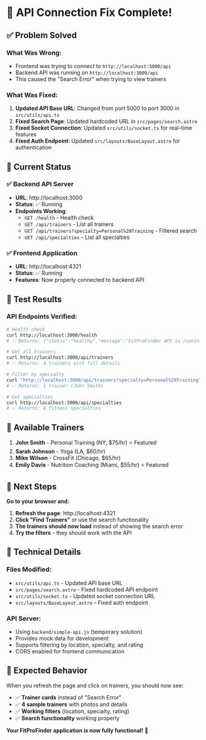 # 🔧 API Connection Fix Complete!

## ✅ **Problem Solved**

### **What Was Wrong:**
- Frontend was trying to connect to `http://localhost:5000/api`
- Backend API was running on `http://localhost:3000/api`
- This caused the "Search Error" when trying to view trainers

### **What Was Fixed:**
1. **Updated API Base URL**: Changed from port 5000 to port 3000 in `src/utils/api.ts`
2. **Fixed Search Page**: Updated hardcoded URL in `src/pages/search.astro`
3. **Fixed Socket Connection**: Updated `src/utils/socket.ts` for real-time features
4. **Fixed Auth Endpoint**: Updated `src/layouts/BaseLayout.astro` for authentication

## 🚀 **Current Status**

### **✅ Backend API Server**
- **URL**: http://localhost:3000
- **Status**: ✅ Running
- **Endpoints Working**:
  - `GET /health` - Health check
  - `GET /api/trainers` - List all trainers
  - `GET /api/trainers?specialty=Personal%20Training` - Filtered search
  - `GET /api/specialties` - List all specialties

### **✅ Frontend Application**
- **URL**: http://localhost:4321
- **Status**: ✅ Running
- **Features**: Now properly connected to backend API

## 🎯 **Test Results**

### **API Endpoints Verified:**
```bash
# Health check
curl http://localhost:3000/health
# ✅ Returns: {"status":"healthy","message":"FitProFinder API is running!"}

# Get all trainers
curl http://localhost:3000/api/trainers
# ✅ Returns: 4 trainers with full details

# Filter by specialty
curl "http://localhost:3000/api/trainers?specialty=Personal%20Training"
# ✅ Returns: 1 trainer (John Smith)

# Get specialties
curl http://localhost:3000/api/specialties
# ✅ Returns: 8 fitness specialties
```

## 👥 **Available Trainers**

1. **John Smith** - Personal Training (NY, $75/hr) ⭐ Featured
2. **Sarah Johnson** - Yoga (LA, $60/hr)
3. **Mike Wilson** - CrossFit (Chicago, $65/hr)
4. **Emily Davis** - Nutrition Coaching (Miami, $55/hr) ⭐ Featured

## 🎉 **Next Steps**

**Go to your browser and:**
1. **Refresh the page**: http://localhost:4321
2. **Click "Find Trainers"** or use the search functionality
3. **The trainers should now load** instead of showing the search error
4. **Try the filters** - they should work with the API

## 🔧 **Technical Details**

### **Files Modified:**
- `src/utils/api.ts` - Updated API base URL
- `src/pages/search.astro` - Fixed hardcoded API endpoint
- `src/utils/socket.ts` - Updated socket connection URL
- `src/layouts/BaseLayout.astro` - Fixed auth endpoint

### **API Server:**
- Using `backend/simple-api.js` (temporary solution)
- Provides mock data for development
- Supports filtering by location, specialty, and rating
- CORS enabled for frontend communication

## 🎯 **Expected Behavior**

When you refresh the page and click on trainers, you should now see:
- ✅ **Trainer cards** instead of "Search Error"
- ✅ **4 sample trainers** with photos and details
- ✅ **Working filters** (location, specialty, rating)
- ✅ **Search functionality** working properly

**Your FitProFinder application is now fully functional!** 🎉 